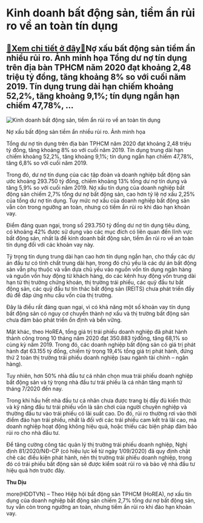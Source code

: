 Kinh doanh bất động sản, tiềm ẩn rủi ro về an toàn tín dụng
===========================================================

[:gift:Xem chi tiết ở đây:gift:](https://hddtvn.com/kinh-doanh-bat-dong-san-tiem-an-rui-ro-ve-an-toan-tin-dung/)Nợ xấu bất động sản tiềm ẩn nhiều rủi ro. Ảnh minh họa Tổng dư nợ tín dụng trên địa bàn TPHCM năm 2020 đạt khoảng 2,48 triệu tỷ đồng, tăng khoảng 8% so với cuối năm 2019. Tín dụng trung dài hạn chiếm khoảng 52,2%, tăng khoảng 9,1%; tín dụng ngắn hạn chiếm 47,78%, …
-------------------------------------------------------------------------------------------------------------------------------------------------------------------------------------------------------------------------------------------------------------------------





![Kinh doanh bất động sản, tiềm ẩn rủi ro về an toàn tín dụng](https://hddtvn.com/wp-content/uploads/2021/01/2744_san-pham1461212484tphcmqfmb_JDBD.jpg "Kinh doanh bất động sản, tiềm ẩn rủi ro về an toàn tín dụng")


Nợ xấu bất động sản tiềm ẩn nhiều rủi ro. Ảnh minh họa



Tổng dư nợ tín dụng trên địa bàn TPHCM năm 2020 đạt khoảng 2,48 triệu tỷ đồng, tăng khoảng 8% so với cuối năm 2019. Tín dụng trung dài hạn chiếm khoảng 52,2%, tăng khoảng 9,1%; tín dụng ngắn hạn chiếm 47,78%, tăng 6,8% so với cuối năm 2019.


Trong đó, dư nợ tín dụng của các tập đoàn và doanh nghiệp bất động sản ước khoảng 293.750 tỷ đồng, chiếm khoảng 13% tổng dư nợ tín dụng và tăng 5,9% so với cuối năm 2019. Nợ xấu tín dụng của doanh nghiệp bất động sản chiếm 2,7% tổng dư nợ bất động sản, cao hơn tỷ lệ nợ xấu 2,25% của tổng dư nợ tín dụng. Tuy mức nợ xấu của doanh nghiệp bất động sản vẫn còn trong ngưỡng an toàn, nhưng có tiềm ẩn rủi ro khi đáo hạn khoản vay.


Điểm đáng quan ngại, trong số 293.750 tỷ đồng dư nợ tín dụng tiêu dùng, có khoảng 42% được sử dụng vào các mục đích có liên quan đến lĩnh vực bất động sản, nhất là để kinh doanh bất động sản, tiềm ẩn rủi ro về an toàn tín dụng đối với các khoản vay này.


Tỷ trọng tín dụng trung dài hạn cao hơn tín dụng ngắn hạn, cho thấy các dự án đầu tư có tính chất trung dài hạn, trong đó chủ yếu là các dự án bất động sản vẫn phụ thuộc và vẫn dựa chủ yếu vào nguồn vốn tín dụng ngân hàng và nguồn vốn huy động từ khách hàng, do các kênh huy động vốn trung dài hạn từ thị trường chứng khoán, thị trường trái phiếu, các quỹ đầu tư bất động sản, các quỹ đầu tư tín thác bất động sản (REITS) chưa phát triển đầy đủ để đáp ứng nhu cầu vốn của thị trường.


Đây là điều rất đáng quan ngại, vì có khả năng một số khoản vay tín dụng bất động sản có nguy cơ chuyển thành nợ xấu và thị trường bất động sản chưa đảm bảo phát triển ổn định và bền vững.


Mặt khác, theo HoREA, tổng giá trị trái phiếu doanh nghiệp đã phát hành thành công trong 10 tháng năm 2020 đạt 350.883 tỷđồng, tăng 68,1% so cùng kỳ năm 2019. Trong đó, các doanh nghiệp bất động sản có giá trị phát hành đạt 63.155 tỷ đồng, chiếm tỷ trọng 19,4% tổng giá trị phát hành, đứng thứ 2 toàn thị trường trái phiếu doanh nghiệp (sau ngành tài chính – ngân hàng).


Tuy nhiên, hơn 50% nhà đầu tư cá nhân chọn mua trái phiếu doanh nghiệp bất động sản và tỷ trọng nhà đầu tư trái phiếu là cá nhân tăng mạnh từ tháng 7/2020 đến nay.


Trong khi hầu hết nhà đầu tư cá nhân chưa được trang bị đầy đủ kiến thức và kỹ năng đầu tư trái phiếu vốn là sân chơi của người chuyên nghiệp và thường đầu tư vào trái phiếu có lãi suất cao. Do đó, rủi ro thường rơi vào thời điểm đáo hạn trái phiếu, nhất là đối với các trái phiếu cam kết trả lãi cao, mà doanh nghiệp hoạt động không hiệu quả, hoặc thiếu các biện pháp đảm bảo rủi ro cho nhà đầu tư.


Để tăng cường công tác quản lý thị trường trái phiếu doanh nghiệp, Nghị định 81/2020/NĐ-CP (có hiệu lực kể từ ngày 1/09/2020) đã quy định chặt chẽ các điều kiện phát hành, nên thị trường trái phiếu doanh nghiệp, trong đó có trái phiếu bất động sản sẽ được kiểm soát rủi ro và bảo vệ nhà đầu tư hiệu quả hơn trước đây.




**Thu Dịu**



more(HDDTVN) – Theo Hiệp hội bất động sản TPHCM (HoREA), nợ xấu tín dụng của doanh nghiệp bất động sản chiếm 2,7% tổng dư nợ bất động sản, tuy vẫn còn trong ngưỡng an toàn, nhưng tiềm ẩn rủi ro khi đáo hạn khoản vay.

